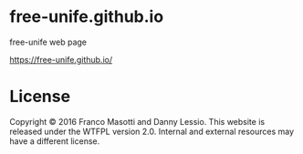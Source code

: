# free-unife.github.io
free-unife web page

https://free-unife.github.io/

# License
Copyright © 2016 Franco Masotti and Danny Lessio. This website is released
under the WTFPL version 2.0. Internal and external resources may have a
different license.
